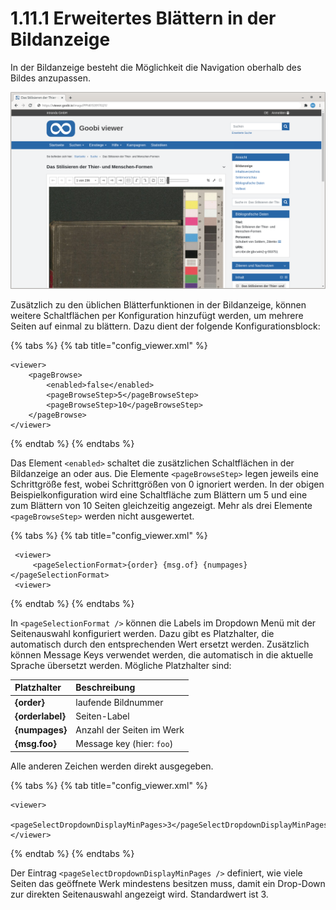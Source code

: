 # 1.11.1 Erweitertes Blättern in der Bildanzeige

In der Bildanzeige besteht die Möglichkeit die Navigation oberhalb des Bildes anzupassen.

![Bl&#xE4;ttern in 5er Schritten und alternative Anzeige im DropDown Men&#xFC;](../../../.gitbook/assets/conf_1.11.1.png)

Zusätzlich zu den üblichen Blätterfunktionen in der Bildanzeige, können weitere Schaltflächen per Konfiguration hinzufügt werden, um mehrere Seiten auf einmal zu blättern. Dazu dient der folgende Konfigurationsblock:

{% tabs %}
{% tab title="config\_viewer.xml" %}
```markup
<viewer>
    <pageBrowse>
        <enabled>false</enabled>
        <pageBrowseStep>5</pageBrowseStep>
        <pageBrowseStep>10</pageBrowseStep>
    </pageBrowse>
</viewer>
```
{% endtab %}
{% endtabs %}

Das Element `<enabled>` schaltet die zusätzlichen Schaltflächen in der Bildanzeige an oder aus. Die Elemente `<pageBrowseStep>` legen jeweils eine Schrittgröße fest, wobei Schrittgrößen von 0 ignoriert werden. In der obigen Beispielkonfiguration wird eine Schaltfläche zum Blättern um 5 und eine zum Blättern von 10 Seiten gleichzeitig angezeigt. Mehr als drei Elemente `<pageBrowseStep>` werden nicht ausgewertet.

{% tabs %}
{% tab title="config\_viewer.xml" %}
```markup
 <viewer>
     <pageSelectionFormat>{order} {msg.of} {numpages}</pageSelectionFormat>
 <viewer>
```
{% endtab %}
{% endtabs %}

In `<pageSelectionFormat />` können die Labels im Dropdown Menü mit der Seitenauswahl konfiguriert werden. Dazu gibt es Platzhalter, die automatisch durch den entsprechenden Wert ersetzt werden. Zusätzlich können Message Keys verwendet werden, die automatisch in die aktuelle Sprache übersetzt werden. Mögliche Platzhalter sind:

| Platzhalter | Beschreibung |
| :--- | :--- |
| **{order}** | laufende Bildnummer |
| **{orderlabel}** | Seiten-Label |
| **{numpages}** | Anzahl der Seiten im Werk |
| **{msg.foo}** | Message key \(hier: `foo`\) |

Alle anderen Zeichen werden direkt ausgegeben.

{% tabs %}
{% tab title="config\_viewer.xml" %}
```markup
<viewer>
    <pageSelectDropdownDisplayMinPages>3</pageSelectDropdownDisplayMinPages>
</viewer>
```
{% endtab %}
{% endtabs %}

Der Eintrag `<pageSelectDropdownDisplayMinPages />` definiert, wie viele Seiten das geöffnete Werk mindestens besitzen muss, damit ein Drop-Down zur direkten Seitenauswahl angezeigt wird. Standardwert ist 3.


